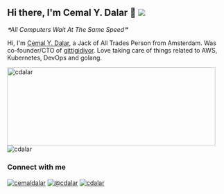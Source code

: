 ## Hi there, I'm Cemal Y. Dalar 👋 ![](https://komarev.com/ghpvc/?username=cdalar&color=green&&style=flat)
<!--STARTS_HERE_QUOTE_README-->
<i>❝All Computers Wait At The Same Speed❞</i>
<!--ENDS_HERE_QUOTE_README-->

Hi, I'm [Cemal Y. Dalar](https://linkedin.com/in/cemaldalar), a Jack of All Trades Person from Amsterdam. Was co-founder/CTO of [gittigidiyor](https://www.gittigidiyor.com/). Love taking care of things related to AWS, Kubernetes, DevOps and golang.

<p align="left">
<img  src="https://github-readme-stats.vercel.app/api?username=cdalar&show_icons=true&theme=radical" alt="cdalar" width="480" height="180" />
<img src="https://github-readme-stats.vercel.app/api/top-langs/?username=cdalar&layout=compact&hide=html&theme=radical" alt="cdalar"/>
</p>

### Connect with me 
<a href="https://linkedin.com/in/cemaldalar" target="blank"><img align="center" src="https://img.shields.io/badge/linkedin-%230077B5.svg?&style=for-the-badge&logo=linkedin&logoColor=white" alt="cemaldalar" /></a>
<a href="https://cdalar.medium.com" target="blank"><img align="center" src="https://img.shields.io/badge/medium-%2312100E.svg?&style=for-the-badge&logo=medium&logoColor=white" alt="@cdalar" /></a>
<a href="https://twitter.com/cdalar" target="blank"><img align="center" src="https://img.shields.io/badge/Twitter-1DA1F2?style=for-the-badge&logo=twitter&logoColor=white" alt="cdalar" /></a>
